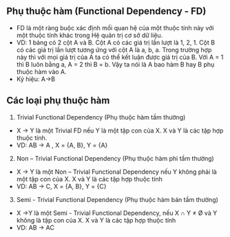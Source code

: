 ## Phụ thuộc hàm (Functional Dependency - FD) 
- FD là một ràng buộc xác định mối quan hệ của một thuộc tính này với một thuộc tính khác trong Hệ quản trị cơ sở dữ liệu.
- VD: 1 bảng có 2 cột A và B. Cột A có các giá trị lần lượt là 1, 2, 1. Cột B có các giá trị lần lượt tương ứng với cột A là a, b, a. Trong trường hợp này thì với mọi giá trị của A ta có thể kết luận được giá trị của B. Với A = 1 thì B luôn bằng a, A = 2 thì B = b. Vậy ta nói là A bao hàm B hay B phụ thuộc hàm vào A.
- Ký hiệu: A→B 
## Các loại phụ thuộc hàm
1. Trivial Functional Dependency (Phụ thuộc hàm tầm thường)
- X -> Y là một Trivial FD nếu Y là một tập con của X. X và Y là các tập hợp thuộc tính.
- VD: AB -> A , X = {A, B}, Y = {A}
2. Non – Trivial Functional Dependency (Phụ thuộc hàm phi tầm thường)
- X -> Y là một Non – Trivial Functional Dependency nếu Y không phải là một tập con của X. X và Y là các tập hợp thuộc tính
- VD: AB -> C, X = {A, B}, Y = {C}
3. Semi - Trivial Functional Dependency (Phụ thuộc hàm bán tầm thường)
- X ->Y là một Semi - Trivial Functional Dependency, nếu X ∩ Y ≠ Ø và Y không là tập con của X. X và Y là các tập hợp thuộc tính
- VD: AB -> AC

